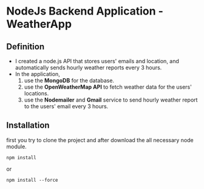 # NodeJs Backend Application - WeatherApp

## Definition

* I created a node.js API that stores users' emails and location, and automatically sends hourly weather reports every 3 hours.
* In the application,
  1. use the **MongoDB** for the database.
  2. use the **OpenWeatherMap API** to fetch weather data for the users' locations.
  3. use the **Nodemailer** and **Gmail** service to send hourly weather report to the users' email every 3 hours.

## Installation

first you try to clone the project and after download the all necessary node module.

```
npm install
```
or
```
npm install --force
```
